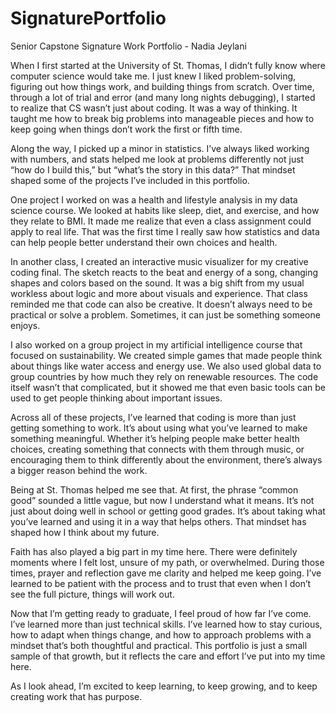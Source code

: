 # SignaturePortfolio
Senior Capstone Signature Work Portfolio - Nadia Jeylani

When I first started at the University of St. Thomas, I didn’t fully know where computer science would take me. I just knew I liked problem-solving, figuring out how things work, and building things from scratch. Over time, through a lot of trial and error (and many long nights debugging), I started to realize that CS wasn’t just about coding. It was a way of thinking. It taught me how to break big problems into manageable pieces and how to keep going when things don’t work the first or fifth time.

Along the way, I picked up a minor in statistics. I’ve always liked working with numbers, and stats helped me look at problems differently not just “how do I build this,” but “what’s the story in this data?” That mindset shaped some of the projects I’ve included in this portfolio.

One project I worked on was a health and lifestyle analysis in my data science course. We looked at habits like sleep, diet, and exercise, and how they relate to BMI. It made me realize that even a class assignment could apply to real life. That was the first time I really saw how statistics and data can help people better understand their own choices and health.

In another class, I created an interactive music visualizer for my creative coding final. The sketch reacts to the beat and energy of a song, changing shapes and colors based on the sound. It was a big shift from my usual workless about logic and more about visuals and experience. That class reminded me that code can also be creative. It doesn’t always need to be practical or solve a problem. Sometimes, it can just be something someone enjoys.

I also worked on a group project in my artificial intelligence course that focused on sustainability. We created simple games that made people think about things like water access and energy use. We also used global data to group countries by how much they rely on renewable resources. The code itself wasn’t that complicated, but it showed me that even basic tools can be used to get people thinking about important issues.

Across all of these projects, I’ve learned that coding is more than just getting something to work. It’s about using what you’ve learned to make something meaningful. Whether it’s helping people make better health choices, creating something that connects with them through music, or encouraging them to think differently about the environment, there’s always a bigger reason behind the work.

Being at St. Thomas helped me see that. At first, the phrase “common good” sounded a little vague, but now I understand what it means. It’s not just about doing well in school or getting good grades. It’s about taking what you’ve learned and using it in a way that helps others. That mindset has shaped how I think about my future.

Faith has also played a big part in my time here. There were definitely moments where I felt lost, unsure of my path, or overwhelmed. During those times, prayer and reflection gave me clarity and helped me keep going. I’ve learned to be patient with the process and to trust that even when I don’t see the full picture, things will work out.

Now that I’m getting ready to graduate, I feel proud of how far I’ve come. I’ve learned more than just technical skills. I’ve learned how to stay curious, how to adapt when things change, and how to approach problems with a mindset that’s both thoughtful and practical. This portfolio is just a small sample of that growth, but it reflects the care and effort I’ve put into my time here.

As I look ahead, I’m excited to keep learning, to keep growing, and to keep creating work that has purpose.
